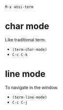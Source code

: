 <!-- TITLE: Emacs/Term-mode -->

`M-x ansi-term`
# char mode
Like traditional term.

* `(term-char-mode)`
* `C-c C-k`

# line mode
To navigate in the window.

* `(term-line-mode)`
* `C-c C-j`